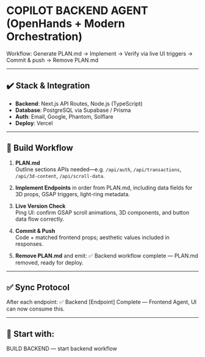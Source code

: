 # COPILOT BACKEND AGENT (OpenHands + Modern Orchestration)

Workflow:
Generate PLAN.md → Implement → Verify via live UI triggers → Commit & push → Remove PLAN.md

---

## ✔️ Stack & Integration

- **Backend**: Next.js API Routes, Node.js (TypeScript)
- **Database**: PostgreSQL via Supabase / Prisma
- **Auth**: Email, Google, Phantom, Solflare
- **Deploy**: Vercel

---

## 🔁 Build Workflow

1. **PLAN.md**  
   Outline sections APIs needed—e.g. `/api/auth`, `/api/transactions`, `/api/3d-content`, `/api/scroll-data`.

2. **Implement Endpoints** in order from PLAN.md, including data fields for 3D props, GSAP triggers, light-ring metadata.

3. **Live Version Check**  
   Ping UI: confirm GSAP scroll animations, 3D components, and button data flow correctly.

4. **Commit & Push**  
   Code + matched frontend props; aesthetic values included in responses.

5. **Remove PLAN.md** and emit: ✅ Backend workflow complete — PLAN.md removed, ready for deploy.

---

## ✅ Sync Protocol

After each endpoint: ✅ Backend [Endpoint] Complete — Frontend Agent, UI can now consume this.

---

## 🧭 Start with:

BUILD BACKEND — start backend workflow

